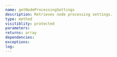 ```yaml
---
name: getNodeProcessingSettings
description: Retrieves node processing settings.
type: method
visitiblity: protected
parameters: 
returns: array
dependencies:
exceptions:
log:
---
```


